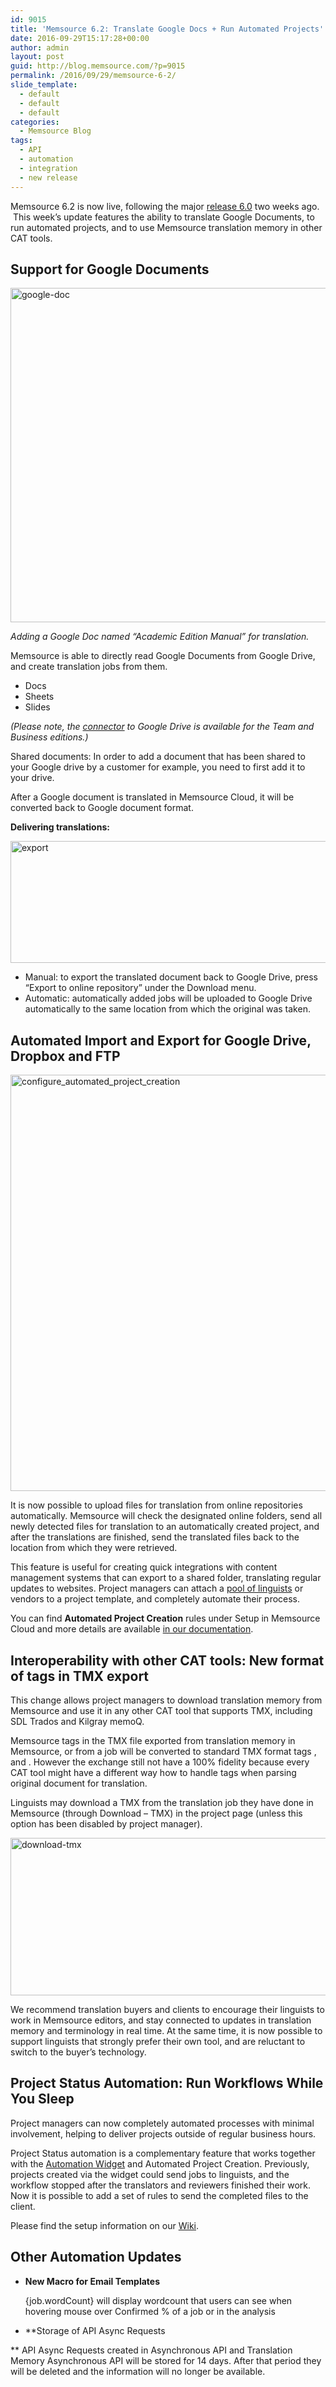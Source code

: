 ```yaml
---
id: 9015
title: 'Memsource 6.2: Translate Google Docs + Run Automated Projects'
date: 2016-09-29T15:17:28+00:00
author: admin
layout: post
guid: http://blog.memsource.com/?p=9015
permalink: /2016/09/29/memsource-6-2/
slide_template:
  - default
  - default
  - default
categories:
  - Memsource Blog
tags:
  - API
  - automation
  - integration
  - new release
---
```

Memsource 6.2 is now live, following the major [release 6.0](/memsource-6-0/) two weeks ago.  This week&#8217;s update features the ability to translate Google Documents, to run automated projects, and to use Memsource translation memory in other CAT tools.
  
<!--more-->

## Support for Google Documents

[<img class="alignnone size-large wp-image-9017" src="/wp-content/uploads/2016/09/google-doc-1024x731.png" alt="google-doc" width="750" height="535" data-id="9017" />](/wp-content/uploads/2016/09/google-doc.png)

_Adding a Google Doc named &#8220;Academic Edition Manual&#8221; for translation._

Memsource is able to directly read Google Documents from Google Drive, and create translation jobs from them.

  * Docs
  * Sheets
  * Slides

_(Please note, the <a href="http://wiki.memsource.com/wiki/Connectors" target="_blank">connector</a> to Google Drive is available for the Team and Business editions.)_

Shared documents: In order to add a document that has been shared to your Google drive by a customer for example, you need to first add it to your drive.

After a Google document is translated in Memsource Cloud, it will be converted back to Google document format.

**Delivering translations:**

<img class="alignnone wp-image-9018" src="/wp-content/uploads/2016/09/export.png" alt="export" width="750" height="195" data-id="9018" />

  * Manual: to export the translated document back to Google Drive, press &#8220;Export to online repository&#8221; under the Download menu.
  * Automatic: automatically added jobs will be uploaded to Google Drive automatically to the same location from which the original was taken.

## Automated Import and Export for Google Drive, Dropbox and FTP

[<img class="alignnone wp-image-9022" src="/wp-content/uploads/2016/09/Configure_Automated_Project_Creation.png" alt="configure_automated_project_creation" width="750" height="666" data-id="9022" />](/wp-content/uploads/2016/09/Configure_Automated_Project_Creation.png)

It is now possible to upload files for translation from online repositories automatically. Memsource will check the designated online folders, send all newly detected files for translation to an automatically created project, and after the translations are finished, send the translated files back to the location from which they were retrieved.

This feature is useful for creating quick integrations with content management systems that can export to a shared folder, translating regular updates to websites. Project managers can attach a [pool of linguists](/more-automation-memsource-cloud-5-0/) or vendors to a project template, and completely automate their process.

You can find **Automated Project Creation** rules under Setup in Memsource Cloud and more details are available [in our documentation](http://wiki.memsource.com/wiki/Automated_Project_Creation).

## Interoperability with other CAT tools: New format of tags in TMX export

This change allows project managers to download translation memory from Memsource and use it in any other CAT tool that supports TMX, including SDL Trados and Kilgray memoQ.

Memsource tags in the TMX file exported from translation memory in Memsource, or from a job will be converted to standard TMX format tags <bpt>, <ept> and <ph>. However the exchange still not have a 100% fidelity because every CAT tool might have a different way how to handle tags when parsing original document for translation.

Linguists may download a TMX from the translation job they have done in Memsource (through Download &#8211; TMX) in the project page (unless this option has been disabled by project manager).

[<img class="alignnone size-full wp-image-9029" src="/wp-content/uploads/2016/09/Download-TMX.png" alt="download-tmx" width="750" height="252" data-id="9029" />](/wp-content/uploads/2016/09/Download-TMX.png)

We recommend translation buyers and clients to encourage their linguists to work in Memsource editors, and stay connected to updates in translation memory and terminology in real time. At the same time, it is now possible to support linguists that strongly prefer their own tool, and are reluctant to switch to the buyer&#8217;s technology.

## Project Status Automation: Run Workflows While You Sleep

Project managers can now completely automated processes with minimal involvement, helping to deliver projects outside of regular business hours.

Project Status automation is a complementary feature that works together with the [Automation Widget](https://www.youtube.com/watch?v=uTTDOksuvlI) and Automated Project Creation. Previously, projects created via the widget could send jobs to linguists, and the workflow stopped after the translators and reviewers finished their work. Now it is possible to add a set of rules to send the completed files to the client.

Please find the setup information on our [Wiki](http://wiki.memsource.com/wiki/Memsource_Cloud_User_Manual#Project_Status_Automation).

## Other Automation Updates

  * **New Macro for Email Templates**
  
    {job.wordCount} will display wordcount that users can see when hovering mouse over Confirmed % of a job or in the analysis
  * **Storage of API Async Requests
  
** API Async Requests created in Asynchronous API and Translation Memory Asynchronous API will be stored for 14 days. After that period they will be deleted and the information will no longer be available.

&nbsp;